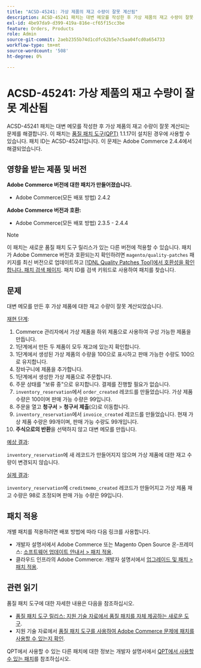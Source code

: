 ```yaml
---
title: "ACSD-45241: 가상 제품의 재고 수량이 잘못 계산됨"
description: ACSD-45241 패치는 대변 메모를 작성한 후 가상 제품의 재고 수량이 잘못 계산되는 문제를 해결합니다. 이 패치는 [Quality Patches Tool (QPT)](/help/announcements/adobe-commerce-announcements/magento-quality-patches-released-new-tool-to-self-serve-quality-patches.md) 1.1.17이 설치된 경우 사용할 수 있습니다. 패치 ID는 ACSD-45241입니다. 이 문제는 Adobe Commerce 2.4.4에서 해결되었습니다.
exl-id: 4be97da9-d399-419a-816e-cf65f15cc3be
feature: Orders, Products
role: Admin
source-git-commit: 2aeb2355b74d1cdfc62b5e7c5aa04fcd0a654733
workflow-type: tm+mt
source-wordcount: '508'
ht-degree: 0%

---
```


# ACSD-45241: 가상 제품의 재고 수량이 잘못 계산됨

ACSD-45241 패치는 대변 메모를 작성한 후 가상 제품의 재고 수량이 잘못 계산되는 문제를 해결합니다. 이 패치는 [품질 패치 도구(QPT)](/help/announcements/adobe-commerce-announcements/magento-quality-patches-released-new-tool-to-self-serve-quality-patches.md) 1.1.17이 설치된 경우에 사용할 수 있습니다. 패치 ID는 ACSD-45241입니다. 이 문제는 Adobe Commerce 2.4.4에서 해결되었습니다.

## 영향을 받는 제품 및 버전

**Adobe Commerce 버전에 대한 패치가 만들어졌습니다.**

* Adobe Commerce(모든 배포 방법) 2.4.2

**Adobe Commerce 버전과 호환:**

* Adobe Commerce(모든 배포 방법) 2.3.5 - 2.4.4

>[!NOTE]
>
>이 패치는 새로운 품질 패치 도구 릴리스가 있는 다른 버전에 적용할 수 있습니다. 패치가 Adobe Commerce 버전과 호환되는지 확인하려면 `magento/quality-patches` 패키지를 최신 버전으로 업데이트하고 [[!DNL Quality Patches Tool]에서 호환성을 확인합니다. 패치 검색 페이지](https://experienceleague.adobe.com/tools/commerce-quality-patches/index.html). 패치 ID를 검색 키워드로 사용하여 패치를 찾습니다.

## 문제

대변 메모를 만든 후 가상 제품에 대한 재고 수량이 잘못 계산되었습니다.

<u>재현 단계</u>:

1. Commerce 관리자에서 가상 제품을 하위 제품으로 사용하여 구성 가능한 제품을 만듭니다.
1. 1단계에서 만든 두 제품이 모두 재고에 있는지 확인합니다.
1. 1단계에서 생성된 가상 제품의 수량을 100으로 표시하고 판매 가능한 수량도 100으로 유지합니다.
1. 장바구니에 제품을 추가합니다.
1. 1단계에서 생성한 가상 제품으로 주문합니다.
1. 주문 상태를 &quot;보류 중&quot;으로 유지합니다. 결제를 진행할 필요가 없습니다.
1. `inventory_reservation`에서 `order_created` 레코드를 만들었습니다. 가상 제품 수량은 100이며 판매 가능 수량은 99입니다.
1. 주문을 열고 **청구서** > **청구서 제출**(으)로 이동합니다.
1. `inventory_reservation`에서 `invoice_created` 레코드를 만들었습니다. 현재 가상 제품 수량은 99개이며, 판매 가능 수량도 99개입니다.
1. **주식으로의 반환**&#x200B;을 선택하지 않고 대변 메모를 만듭니다.

<u>예상 결과</u>:

`inventory_reservation`에 새 레코드가 만들어지지 않으며 가상 제품에 대한 재고 수량이 변경되지 않습니다.

<u>실제 결과</u>:

`inventory_reservation`에 `creditmemo_created` 레코드가 만들어지고 가상 제품 재고 수량은 98로 조정되며 판매 가능 수량은 99입니다.

## 패치 적용

개별 패치를 적용하려면 배포 방법에 따라 다음 링크를 사용합니다.

* 개발자 설명서에서 Adobe Commerce 또는 Magento Open Source 온-프레미스: [소프트웨어 업데이트 안내서 > 패치 적용](https://experienceleague.adobe.com/en/docs/commerce-operations/tools/quality-patches-tool/usage).
* 클라우드 인프라의 Adobe Commerce: 개발자 설명서에서 [업그레이드 및 패치 > 패치 적용](https://experienceleague.adobe.com/en/docs/commerce-cloud-service/user-guide/develop/upgrade/apply-patches).

## 관련 읽기

품질 패치 도구에 대한 자세한 내용은 다음을 참조하십시오.

* [품질 패치 도구 릴리스: 지원 기술 자료에서 품질 패치를 자체 제공하는 새로운 도구](/help/announcements/adobe-commerce-announcements/magento-quality-patches-released-new-tool-to-self-serve-quality-patches.md).
* 지원 기술 자료에서 [품질 패치 도구를 사용하여 Adobe Commerce 문제에 패치를 사용할 수 있는지 확인](/help/support-tools/patches-available-in-qpt-tool/check-patch-for-magento-issue-with-magento-quality-patches.md).

QPT에서 사용할 수 있는 다른 패치에 대한 정보는 개발자 설명서에서 [QPT에서 사용할 수 있는 패치](https://experienceleague.adobe.com/tools/commerce-quality-patches/index.html)를 참조하십시오.
